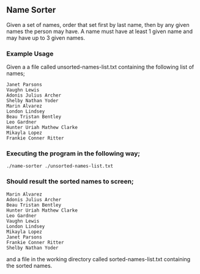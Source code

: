 ## Name Sorter
Given a set of names, order that set first by last name, then by any given names the person may have. A name must have at least 1 given name and may have up to 3 given names.

### Example Usage
Given a a file called unsorted-names-list.txt containing the following list of names;
```
Janet Parsons
Vaughn Lewis
Adonis Julius Archer
Shelby Nathan Yoder
Marin Alvarez
London Lindsey
Beau Tristan Bentley
Leo Gardner
Hunter Uriah Mathew Clarke
Mikayla Lopez
Frankie Conner Ritter
```

### Executing the program in the following way;
```
./name-sorter ./unsorted-names-list.txt
```

### Should result the sorted names to screen;
```
Marin Alvarez
Adonis Julius Archer
Beau Tristan Bentley
Hunter Uriah Mathew Clarke
Leo Gardner
Vaughn Lewis
London Lindsey
Mikayla Lopez
Janet Parsons
Frankie Conner Ritter
Shelby Nathan Yoder
```
and a file in the working directory called sorted-names-list.txt containing the sorted names.
